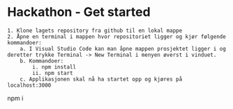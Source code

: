 # Hackathon - Get started

    1. Klone lagets repository fra github til en lokal mappe
    2. Åpne en terminal i mappen hvor repositoriet ligger og kjør følgende kommandoer:
    	a. I Visual Studio Code kan man åpne mappen prosjektet ligger i og deretter trykke Terminal -> New Terminal i menyen øverst i vinduet.
    	b. Kommandoer:
    		i. npm install
    		ii. npm start
    	c. Applikasjonen skal nå ha startet opp og kjøres på localhost:3000

npm i

